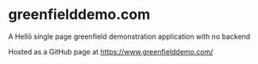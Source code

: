 # greenfielddemo.com

A Hellō single page greenfield demonstration application with no backend

Hosted as a GitHub page at https://www.greenfielddemo.com/
